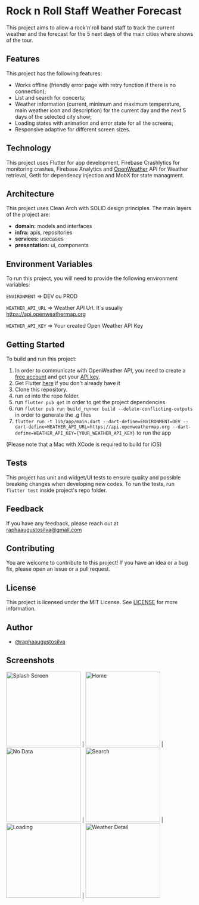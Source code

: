 # Rock n Roll Staff Weather Forecast

This project aims to allow a rock'n'roll band staff to track the current weather and the forecast for the 5 next days of the main cities where shows of the tour.


## Features
This project has the following features:
- Works offline (friendly error page with retry function if there is no connection);
- List and search for concerts;
- Weather information (current, minimum and maximum temperature, main weather icon and description) for the current day and the next 5 days of the selected city show;
- Loading states with animation and error state for all the screens;
- Responsive adaptive for different screen sizes.

## Technology
This project uses Flutter for app development, Firebase Crashlytics for monitoring crashes, Firebase Analytics and [OpenWeather](https://openweathermap.org) API for Weather retrieval, GetIt for dependency injection and MobX for state managment.

## Architecture
This project uses Clean Arch with SOLID design principles. The main layers of the project are: 
* **domain:** models and interfaces
* **infra:** apis, repositories
* **services:** usecases
* **presentation:** ui, components

## Environment Variables

To run this project, you will need to provide the following environment variables:

`ENVIRONMENT` => DEV ou PROD

`WEATHER_API_URL` => Weather API Url. It`s usually https://api.openweathermap.org

`WEATHER_API_KEY` => Your created Open Weather API Key


## Getting Started
To build and run this project:
1. In order to communicate with OpenWeather API, you need to create a [free account](https://home.openweathermap.org/users/sign_up) and get your [API key](https://home.openweathermap.org/api_keys).
2. Get Flutter [here](https://flutter.dev) if you don't already have it
3. Clone this repository.
4. run `cd` into the repo folder.
5. run `flutter pub get` in order to get the project dependencies
6. run `flutter pub run build_runner build --delete-conflicting-outputs` in order to generate the .g files
7. `flutter run -t lib/app/main.dart --dart-define=ENVIRONMENT=DEV --dart-define=WEATHER_API_URL=https://api.openweathermap.org --dart-define=WEATHER_API_KEY={YOUR_WEATHER_API_KEY}` to run the app

(Please note that a Mac with XCode is required to build for iOS)

## Tests

This project has unit and widget/UI tests to ensure quality and possible breaking changes when developing new codes.
To run the tests, run `flutter test` inside project's repo folder.


## Feedback

If you have any feedback, please reach out at raphaaugustosilva@gmail.com


## Contributing

You are welcome to contribute to this project! If you have an idea or a bug fix, please open an issue or a pull request.

## License

This project is licensed under the MIT License. See [LICENSE](https://choosealicense.com/licenses/mit/) for more information.


## Author

- [@raphaaugustosilva](https://www.github.com/raphaaugustosilva)


## Screenshots

<img src="https://firebasestorage.googleapis.com/v0/b/rapha-weather-forecast.appspot.com/o/screenshots%2F01.splash.PNG?alt=media&token=87c9e969-353d-4efd-8175-aa0966897e8d&_gl=1*16rs3rz*_ga*MTY5NzEwMzk2Ny4xNjk2MzgyMTM0*_ga_CW55HF8NVT*MTY5NzUwMjE5MC4xMi4xLjE2OTc1MDIzNzcuNjAuMC4w" alt="Splash Screen" width="200">  |  <img src="https://firebasestorage.googleapis.com/v0/b/rapha-weather-forecast.appspot.com/o/screenshots%2F02.home.PNG?alt=media&token=c3dcbc68-2466-4e19-b447-3a24ad6d813d&_gl=1*xp6358*_ga*MTY5NzEwMzk2Ny4xNjk2MzgyMTM0*_ga_CW55HF8NVT*MTY5NzUwMjE5MC4xMi4xLjE2OTc1MDI1OTkuNjAuMC4w" alt="Home" width="200">  |  <img src="https://firebasestorage.googleapis.com/v0/b/rapha-weather-forecast.appspot.com/o/screenshots%2F03.no_data.PNG?alt=media&token=19bfa5e2-4b80-4f86-8e2e-bc2cccf19599&_gl=1*qthimu*_ga*MTY5NzEwMzk2Ny4xNjk2MzgyMTM0*_ga_CW55HF8NVT*MTY5NzUwMjE5MC4xMi4xLjE2OTc1MDI2NDQuMTUuMC4w" alt="No Data" width="200">  |  <img src="https://firebasestorage.googleapis.com/v0/b/rapha-weather-forecast.appspot.com/o/screenshots%2F04.search.PNG?alt=media&token=1e0a191a-9b97-40b5-86a9-e5bdf66792ee&_gl=1*6gfxeg*_ga*MTY5NzEwMzk2Ny4xNjk2MzgyMTM0*_ga_CW55HF8NVT*MTY5NzUwMjE5MC4xMi4xLjE2OTc1MDI2NjQuNTguMC4w" alt="Search" width="200">  |  <img src="https://firebasestorage.googleapis.com/v0/b/rapha-weather-forecast.appspot.com/o/screenshots%2F05.loading.PNG?alt=media&token=c31ee80a-33e6-4425-b470-67e35c2b211a&_gl=1*1yozxqj*_ga*MTY5NzEwMzk2Ny4xNjk2MzgyMTM0*_ga_CW55HF8NVT*MTY5NzUwMjE5MC4xMi4xLjE2OTc1MDI2ODguMzQuMC4w" alt="Loading" width="200">  |  <img src="https://firebasestorage.googleapis.com/v0/b/rapha-weather-forecast.appspot.com/o/screenshots%2F06.weather_detail.PNG?alt=media&token=36f3dc1d-1ec0-4949-b1e5-c7da18f6250e&_gl=1*owvlr4*_ga*MTY5NzEwMzk2Ny4xNjk2MzgyMTM0*_ga_CW55HF8NVT*MTY5NzUwMjE5MC4xMi4xLjE2OTc1MDI2OTkuMjMuMC4w" alt="Weather Detail" width="200">